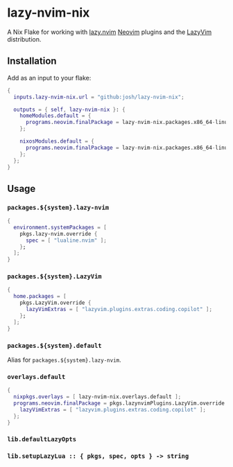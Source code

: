 # lazy-nvim-nix

A Nix Flake for working with [lazy.nvim](https://github.com/folke/lazy.nvim) [Neovim](https://neovim.io/) plugins and the [LazyVim](https://github.com/LazyVim/LazyVim) distribution.

## Installation

Add as an input to your flake:

```nix
{
  inputs.lazy-nvim-nix.url = "github:josh/lazy-nvim-nix";

  outputs = { self, lazy-nvim-nix }: {
    homeModules.default = {
      programs.neovim.finalPackage = lazy-nvim-nix.packages.x86_64-linux.LazyVim;
    };

    nixosModules.default = {
      programs.neovim.finalPackage = lazy-nvim-nix.packages.x86_64-linux.default;
    };
  };
}
```

## Usage

### `packages.${system}.lazy-nvim`

```nix
{
  environment.systemPackages = [
    pkgs.lazy-nvim.override {
      spec = [ "lualine.nvim" ];
    };
  ];
}
```

### `packages.${system}.LazyVim`

```nix
{
  home.packages = [
    pkgs.LazyVim.override {
      lazyVimExtras = [ "lazyvim.plugins.extras.coding.copilot" ];
    };
  ];
}
```

### `packages.${system}.default`

Alias for `packages.${system}.lazy-nvim`.

### `overlays.default`

```nix
{
  nixpkgs.overlays = [ lazy-nvim-nix.overlays.default ];
  programs.neovim.finalPackage = pkgs.lazynvimPlugins.LazyVim.override {
    lazyVimExtras = [ "lazyvim.plugins.extras.coding.copilot" ];
  };
}
```

### `lib.defaultLazyOpts`

### `lib.setupLazyLua :: { pkgs, spec, opts } -> string`
